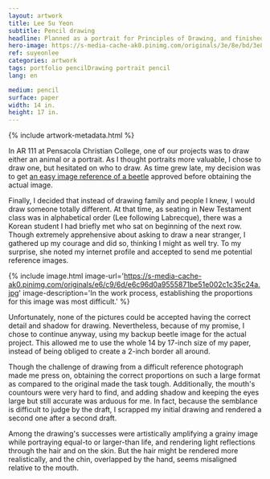 ```yaml
---
layout: artwork
title: Lee Su Yeon
subtitle: Pencil drawing
headline: Planned as a portrait for Principles of Drawing, and finished later as a personal project.
hero-image: https://s-media-cache-ak0.pinimg.com/originals/3e/8e/bd/3e8ebdfb141c8228ed18bdcc739dd33f.jpg
ref: suyeonlee
categories: artwork
tags: portfolio pencilDrawing portrait pencil
lang: en

medium: pencil
surface: paper
width: 14 in.
height: 17 in.
---
```

{% include artwork-metadata.html %}

In AR 111 at Pensacola Christian College, one of our projects was to draw either an animal or a portrait. As I thought portraits more valuable, I chose to draw one, but hesitated on who to draw. As time grew late, my decision was to get <a href="http://denislabrecque.ca/artwork/2015/11/28/rhinoceros-beetle.html">an easy image reference of a beetle</a> approved before obtaining the actual image.

Finally, I decided that instead of drawing family and people I knew, I would draw someone totally different. At that time, as seating in New Testament class was in alphabetical order (Lee following Labrecque), there was a Korean student I had briefly met who sat on beginning of the next row. Though extremely apprehensive about asking to draw a near stranger, I gathered up my courage and did so, thinking I might as well try. To my surprise, she noted my internet profile and accepted to send me potential reference images.

{% include image.html image-url='https://s-media-cache-ak0.pinimg.com/originals/e6/c9/6d/e6c96d0a9555871be51e002c1c35c24a.jpg' image-description='In the work process, establishing the proportions for this image was most difficult.' %}

Unfortunately, none of the pictures could be accepted having the correct detail and shadow for drawing. Nevertheless, because of my promise, I chose to continue anyway, using my backup beetle image for the actual project. This allowed me to use the whole 14 by 17-inch size of my paper, instead of being obliged to create a 2-inch border all around.

Though the challenge of drawing from a difficult reference photograph made me press on, obtaining the correct proportions on such a large format as compared to the original made the task tough. Additionally, the mouth's countours were very hard to find, and adding shadow and keeping the eyes large but still accurate was arduous for me. In fact, because the semblance is difficult to judge by the draft, I scrapped my initial drawing and rendered a second one after a second draft.

Among the drawing's successes were artistically amplifying a grainy image while portraying equal-to or larger-than life, and rendering light reflections through the hair and on the skin. But the hair might be rendered more realistically, and the chin, overlapped by the hand, seems misaligned relative to the mouth.
